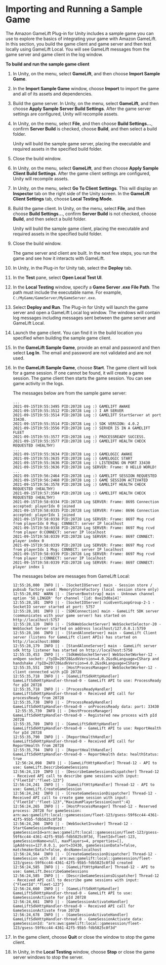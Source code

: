 # Importing and Running a Sample Game<a name="unity-plug-in-sample-game"></a>

The Amazon GameLift Plug\-in for Unity includes a sample game you can use to explore the basics of integrating your game with Amazon GameLift\. In this section, you build the game client and game server and then test locally using GameLift Local\. You will see GameLift messages from the game server and game client in the log window\. 

**To build and run the sample game client**

1. In Unity, on the menu, select **GameLift**, and then choose **Import Sample Game**\.

1. In the **Import Sample Game** window, choose **Import** to import the game and all of its assets and dependencies\.

1. Build the game server\. In Unity, on the menu, select **GameLift**, and then choose **Apply Sample Server Build Settings**\. After the game server settings are configured, Unity will recompile assets\. 

1. In Unity, on the menu, select **File**, and then choose **Build Settings\.\.\.**, confirm **Server Build** is checked, choose **Build**, and then select a build folder\. 

   Unity will build the sample game server, placing the executable and required assets in the specified build folder\.

1. Close the build window\.

1. In Unity, on the menu, select **GameLift**, and then choose **Apply Sample Client Build Settings**\. After the game client settings are configured, Unity will recompile assets\. 

1. In Unity, on the menu, select **Go To Client Settings**\. This will display an **Inspector** tab on the right side of the Unity screen\. In the **GameLift Client Settings** tab, choose **Local Testing Mode**\. 

1. Build the game client\. In Unity, on the menu, select **File**, and then choose **Build Settings\.\.\.**, confirm **Server Build** is not checked, choose **Build**, and then select a build folder\. 

   Unity will build the sample game client, placing the executable and required assets in the specified build folder\.

1. Close the build window\.

   The game server and client are built\. In the next few steps, you run the game and see how it interacts with GameLift\.

1. In Unity, in the Plug\-in for Unity tab, select the **Deploy** tab\.

1. In the **Test** pane, select **Open Local Test UI**\. 

1. In the **Local Testing** window, specify a **Game Server \.exe File Path**\. The path must include the executable name\. For example, `C:/MyGame/GameServer/MyGameServer.exe`\. 

1. Select **Deploy and Run**\. The Plug\-in for Unity will launch the game server and open a GameLift Local log window\. The windows will contain log messages including messages sent between the game server and GameLift Local\. 

1. Launch the game client\. You can find it in the build location you specified when building the sample game client\.

1. In the **GameLift Sample Game**, provide an email and password and then select **Log In**\. The email and password are not validated and are not used\.

   

1. In the **GameLift Sample Game**, choose **Start**\. The game client will look for a game session\. If one cannot be found, it will create a game session\. The game client then starts the game session\. You can see game activity in the logs\.

   The messages below are from the sample game server:

   ```
   ...
   2021-09-15T19:55:3495 PID:20728 Log :) GAMELIFT AWAKE 
   2021-09-15T19:55:3512 PID:20728 Log :) I AM SERVER 
   2021-09-15T19:55:3514 PID:20728 Log :) GAMELIFT StartServer at port 33430. 
   2021-09-15T19:55:3514 PID:20728 Log :) SDK VERSION: 4.0.2 
   2021-09-15T19:55:3556 PID:20728 Log :) SERVER IS IN A GAMELIFT FLEET 
   2021-09-15T19:55:3577 PID:20728 Log :) PROCESSREADY SUCCESS. 
   2021-09-15T19:55:3577 PID:20728 Log :) GAMELIFT HEALTH CHECK REQUESTED (HEALTHY)
   ...
   2021-09-15T19:55:3634 PID:20728 Log :) GAMELOGIC AWAKE 
   2021-09-15T19:55:3635 PID:20728 Log :) GAMELOGIC START 
   2021-09-15T19:55:3636 PID:20728 Log :) LISTENING ON PORT 33430 
   2021-09-15T19:55:3636 PID:20728 Log SERVER: Frame: 0 HELLO WORLD! 
   ...
   2021-09-15T19:56:2464 PID:20728 Log :) GAMELIFT SESSION REQUESTED
   2021-09-15T19:56:2468 PID:20728 Log :) GAME SESSION ACTIVATED
   2021-09-15T19:56:3578 PID:20728 Log :) GAMELIFT HEALTH CHECK REQUESTED (HEALTHY)
   2021-09-15T19:57:3584 PID:20728 Log :) GAMELIFT HEALTH CHECK REQUESTED (HEALTHY)
   2021-09-15T19:58:0334 PID:20728 Log SERVER: Frame: 8695 Connection accepted: playerIdx 0 joined
   2021-09-15T19:58:0335 PID:20728 Log SERVER: Frame: 8696 Connection accepted: playerIdx 1 joined 
   2021-09-15T19:58:0338 PID:20728 Log SERVER: Frame: 8697 Msg rcvd from playerIdx 0 Msg: CONNECT: server IP localhost 
   2021-09-15T19:58:0338 PID:20728 Log SERVER: Frame: 8697 Msg rcvd from player 0:CONNECT: server IP localhost 
   2021-09-15T19:58:0339 PID:20728 Log SERVER: Frame: 8697 CONNECT: player index 0 
   2021-09-15T19:58:0339 PID:20728 Log SERVER: Frame: 8697 Msg rcvd from playerIdx 1 Msg: CONNECT: server IP localhost 
   2021-09-15T19:58:0339 PID:20728 Log SERVER: Frame: 8697 Msg rcvd from player 1:CONNECT: server IP localhost 
   2021-09-15T19:58:0339 PID:20728 Log SERVER: Frame: 8697 CONNECT: player index 1
   ```

   The messages below are messages from GameLift Local:

   ```
   12:55:26,000  INFO || - [SocketIOServer] main - Session store / pubsub factory used: MemoryStoreFactory (local session store only)
   12:55:28,092  WARN || - [ServerBootstrap] main - Unknown channel option 'SO_LINGER' for channel '[id: 0xe23d0a14]'
   12:55:28,101  INFO || - [SocketIOServer] nioEventLoopGroup-2-1 - SocketIO server started at port: 5757
   12:55:28,101  INFO || - [SDKConnection] main - GameLift SDK server (communicates with your game server) has started on http://localhost:5757
   12:55:28,120  INFO || - [SdkWebSocketServer] WebSocketSelector-20 - WebSocket Server started on address localhost/127.0.0.1:5759
   12:55:28,166  INFO || - [StandAloneServer] main - GameLift Client server (listens for GameLift client APIs) has started on http://localhost:8080
   12:55:28,179  INFO || - [StandAloneServer] main - GameLift server sdk http listener has started on http://localhost:5758
   12:55:35,453  INFO || - [SdkWebSocketServer] WebSocketWorker-12 - onOpen socket: /?pID=20728&sdkVersion=4.0.2&sdkLanguage=CSharp and handshake /?pID=20728&sdkVersion=4.0.2&sdkLanguage=CSharp
   12:55:35,551  INFO || - [HostProcessManager] WebSocketWorker-12 - client connected with pID 20728
   12:55:35,718  INFO || - [GameLiftSdkHttpHandler] GameLiftSdkHttpHandler-thread-0 - GameLift API to use: ProcessReady for pId 20728
   12:55:35,718  INFO || - [ProcessReadyHandler] GameLiftSdkHttpHandler-thread-0 - Received API call for processReady from 20728
   12:55:35,738  INFO || - [ProcessReadyHandler] GameLiftSdkHttpHandler-thread-0 - onProcessReady data: port: 33430
    12:55:35,739  INFO || - [HostProcessManager] GameLiftSdkHttpHandler-thread-0 - Registered new process with pId 20728
   12:55:35,789  INFO || - [GameLiftSdkHttpHandler] GameLiftSdkHttpHandler-thread-0 - GameLift API to use: ReportHealth for pId 20728
   12:55:35,790  INFO || - [ReportHealthHandler] GameLiftSdkHttpHandler-thread-0 - Received API call for ReportHealth from 20728
   12:55:35,794  INFO || - [ReportHealthHandler] GameLiftSdkHttpHandler-thread-0 - ReportHealth data: healthStatus: true
    12:56:24,098  INFO || - [GameLiftHttpHandler] Thread-12 - API to use: GameLift.DescribeGameSessions
   12:56:24,119  INFO || - [DescribeGameSessionsDispatcher] Thread-12 - Received API call to describe game sessions with input: {"FleetId":"fleet-123"}
   12:56:24,241  INFO || - [GameLiftHttpHandler] Thread-12 - API to use: GameLift.CreateGameSession
   12:56:24,242  INFO || - [CreateGameSessionDispatcher] Thread-12 - Received API call to create game session with input: {"FleetId":"fleet-123","MaximumPlayerSessionCount":4}
   12:56:24,265  INFO || - [HostProcessManager] Thread-12 - Reserved process: 20728 for gameSession: arn:aws:gamelift:local::gamesession/fleet-123/gsess-59f6cc44-4361-42f5-95b5-fdb5825c0f3d
   12:56:24,266  INFO || - [WebSocketInvoker] Thread-12 - StartGameSessionRequest: gameSessionId=arn:aws:gamelift:local::gamesession/fleet-123/gsess-59f6cc44-4361-42f5-95b5-fdb5825c0f3d, fleetId=fleet-123, gameSessionName=null, maxPlayers=4, properties=[], ipAddress=127.0.0.1, port=33430, gameSessionData?=false, matchmakerData?=false, dnsName=localhost
   12:56:24,564  INFO || - [CreateGameSessionDispatcher] Thread-12 - GameSession with id: arn:aws:gamelift:local::gamesession/fleet-123/gsess-59f6cc44-4361-42f5-95b5-fdb5825c0f3d created
   12:56:24,585  INFO || - [GameLiftHttpHandler] Thread-12 - API to use: GameLift.DescribeGameSessions
   12:56:24,585  INFO || - [DescribeGameSessionsDispatcher] Thread-12 - Received API call to describe game sessions with input: {"FleetId":"fleet-123"}
   12:56:24,660  INFO || - [GameLiftSdkHttpHandler] GameLiftSdkHttpHandler-thread-0 - GameLift API to use: GameSessionActivate for pId 20728
   12:56:24,661  INFO || - [GameSessionActivateHandler] GameLiftSdkHttpHandler-thread-0 - Received API call for GameSessionActivate from 20728
   12:56:24,678  INFO || - [GameSessionActivateHandler] GameLiftSdkHttpHandler-thread-0 - GameSessionActivate data: gameSessionId: "arn:aws:gamelift:local::gamesession/fleet-123/gsess-59f6cc44-4361-42f5-95b5-fdb5825c0f3d"
   ```

1. In the game client, choose **Quit** or close the window to stop the game client\. 

1. In Unity, in the **Local Testing** window, choose **Stop** or close the game server windows to stop the server\. 